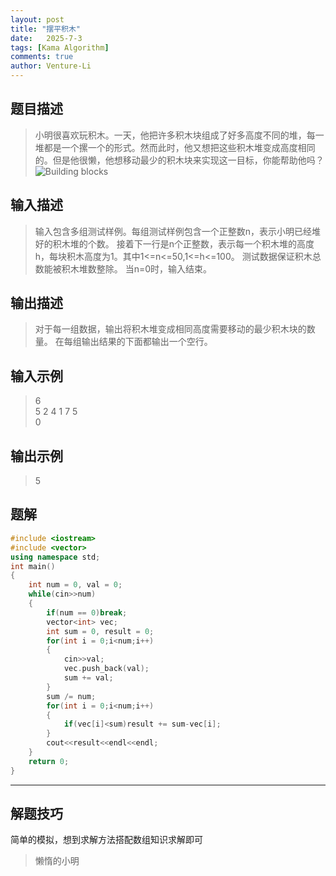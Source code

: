 ```yaml
---
layout: post
title: "摆平积木"
date:   2025-7-3
tags: [Kama Algorithm]
comments: true
author: Venture-Li
---
```


## 题目描述

> 小明很喜欢玩积木。一天，他把许多积木块组成了好多高度不同的堆，每一堆都是一个摞一个的形式。然而此时，他又想把这些积木堆变成高度相同的。但是他很懒，他想移动最少的积木块来实现这一目标，你能帮助他吗？
> ![Building blocks](https://venture-li.github.io/images/202507031541113.png)

## 输入描述

> 输入包含多组测试样例。每组测试样例包含一个正整数n，表示小明已经堆好的积木堆的个数。
> 接着下一行是n个正整数，表示每一个积木堆的高度h，每块积木高度为1。其中1<=n<=50,1<=h<=100。
> 测试数据保证积木总数能被积木堆数整除。
> 当n=0时，输入结束。

## 输出描述

> 对于每一组数据，输出将积木堆变成相同高度需要移动的最少积木块的数量。
> 在每组输出结果的下面都输出一个空行。


## 输入示例

> 6  
> 5 2 4 1 7 5  
> 0  

## 输出示例

> 5

## 题解

```c++
#include <iostream>
#include <vector>
using namespace std;
int main()
{
    int num = 0, val = 0;
    while(cin>>num)
    {
        if(num == 0)break;
        vector<int> vec;
        int sum = 0, result = 0;
        for(int i = 0;i<num;i++)
        {
            cin>>val;
            vec.push_back(val);
            sum += val;
        }
        sum /= num;
        for(int i = 0;i<num;i++)
        {
            if(vec[i]<sum)result += sum-vec[i];
        }
        cout<<result<<endl<<endl;
    }
    return 0;
}
```

---

## 解题技巧

简单的模拟，想到求解方法搭配数组知识求解即可

> 懒惰的小明  


